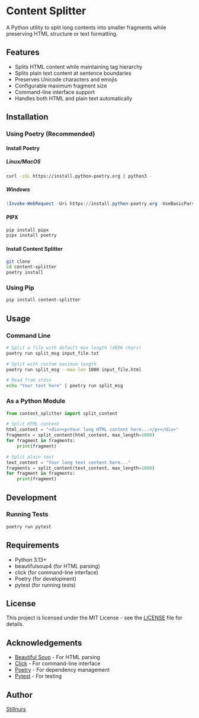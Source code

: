 # Content Splitter

A Python utility to split long contents into smaller fragments while preserving HTML structure or text formatting.

## Features

- Splits HTML content while maintaining tag hierarchy
- Splits plain text content at sentence boundaries
- Preserves Unicode characters and emojis
- Configurable maximum fragment size
- Command-line interface support
- Handles both HTML and plain text automatically

## Installation

### Using Poetry (Recommended)

#### Install Poetry

##### Linux/MacOS

```bash
curl -sSL https://install.python-poetry.org | python3 -
```

##### Windows

```powershell
(Invoke-WebRequest -Uri https://install.python-poetry.org -UseBasicParsing).Content | python -
```

#### PIPX

```bash
pip install pipx
pipx install poetry
```

#### Install Content Splitter

```bash
git clone
cd content-splitter
poetry install
```

### Using Pip

```bash
pip install content-splitter
```

## Usage

### Command Line

```bash
# Split a file with default max length (4096 chars)
poetry run split_msg input_file.txt

# Split with custom maximum length
poetry run split_msg --max-len 1000 input_file.html

# Read from stdin
echo "Your text here" | poetry run split_msg
```

### As a Python Module

```python
from content_splitter import split_content

# Split HTML content
html_content = "<div><p>Your long HTML content here...</p></div>"
fragments = split_content(html_content, max_length=1000)
for fragment in fragments:
    print(fragment)

# Split plain text
text_content = "Your long text content here..."
fragments = split_content(text_content, max_length=1000)
for fragment in fragments:
    print(fragment)
```

## Development

### Running Tests

```bash
poetry run pytest
```

## Requirements

- Python 3.13+
- beautifulsoup4 (for HTML parsing)
- click (for command-line interface)
- Poetry (for development)
- pytest (for running tests)

## License

This project is licensed under the MIT License - see the [LICENSE](LICENSE) file for details.

## Acknowledgements

- [Beautiful Soup](https://www.crummy.com/software/BeautifulSoup/bs4/doc/) - For HTML parsing
- [Click](https://click.palletsprojects.com/en/8.0.x/) - For command-line interface
- [Poetry](https://python-poetry.org/) - For dependency management
- [Pytest](https://docs.pytest.org/en/6.2.x/) - For testing

## Author

[Stillnurs](github.com/stillnurs)
